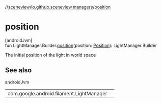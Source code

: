 //[sceneview](../../index.md)/[io.github.sceneview.managers](index.md)/[position](position.md)

# position

[androidJvm]\
fun LightManager.Builder.[position](position.md)(position: [Position](../io.github.sceneview.math/index.md#945960193%2FClasslikes%2F-1571379623)): LightManager.Builder

The initial position of the light in world space

## See also

androidJvm

| | |
|---|---|
| com.google.android.filament.LightManager |  |
